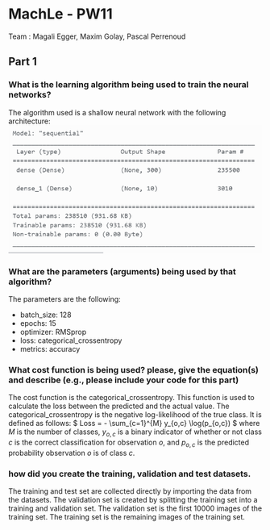 # MachLe - PW11
Team : Magali Egger, Maxim Golay, Pascal Perrenoud

## Part 1
### What is the learning algorithm being used to train the neural networks? 
The algorithm used is a shallow neural network with the following architecture:
![Alt text](archi_shallow.png)

### What are the parameters (arguments) being used by that algorithm?
The parameters are the following:
- batch_size: 128
- epochs: 15
- optimizer: RMSprop
- loss: categorical_crossentropy
- metrics: accuracy

### What cost function is being used? please, give the equation(s) and describe (e.g., please include your code for this part) 
The cost function is the categorical_crossentropy. This function is used to calculate the loss between the predicted and the actual value. The categorical_crossentropy is the negative log-likelihood of the true class. It is defined as follows: $ Loss = - \sum_{c=1}^{M} y_{o,c} \log(p_{o,c}) $ where $M$ is the number of classes, $y_{o,c}$ is a binary indicator of whether or not class $c$ is the correct classification for observation $o$, and $p_{o,c}$ is the predicted probability observation $o$ is of class $c$.

### how did you create the training, validation and test datasets.
The training and test set are collected directly by importing the data from the datasets. The validation set is created by splitting the training set into a training and validation set. The validation set is the first 10000 images of the training set. The training set is the remaining images of the training set.